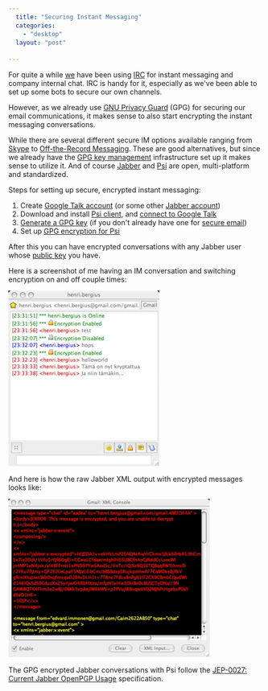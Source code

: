 ```yaml
---
  title: "Securing Instant Messaging"
  categories: 
    - "desktop"
  layout: "post"

---
```

For quite a while [we][1] have been using [IRC][2] for instant messaging and company internal chat. IRC is handy for it, especially as we've been able to set up some bots to secure our own channels.

However, as we already use [GNU Privacy Guard][9] (GPG) for securing our email communications, it makes sense to also start encrypting the instant messaging conversations.

While there are several different secure IM options available ranging from [Skype][10] to [Off-the-Record Messaging][11]. These are good alternatives, but since we already have the [GPG key management][13] infrastructure set up it makes sense to utilize it. And of course [Jabber][14] and [Psi][15] are open, multi-platform and standardized.

Steps for setting up secure, encrypted instant messaging:

1. Create [Google Talk account][3] (or some other [Jabber account][5])
2. Download and install [Psi client][4], and [connect to Google Talk][12]
3. [Generate a GPG key][7] (if you don't already have one for [secure email][8])
4. Set up [GPG encryption for Psi][6]

After this you can have encrypted conversations with any Jabber user whose [public key][16] you have.

Here is a screenshot of me having an IM conversation and switching encryption on and off couple times:

![Encrypted Jabber chat with Psi](/files/psi-encrypted-chat.jpg)

And here is how the raw Jabber XML output with encrypted messages looks like:

![Raw encrypted XMPP messaging](/files/psi-encrypted-chat-rawxml.jpg)

The GPG encrypted Jabber conversations with Psi follow the [JEP-0027: Current Jabber OpenPGP Usage][17] specification.

[1]: http://www.nemein.com/
[2]: http://en.wikipedia.org/wiki/Internet_Relay_Chat
[3]: http://www.google.com/talk/
[4]: http://psi-im.org/download
[5]: http://www.xmpp.net/bydomain.shtml
[6]: http://psi.affinix.com/psi_docs/encryption.html
[7]: http://www.madboa.com/geek/gpg-quickstart/
[8]: http://enigmail.mozdev.org/
[9]: http://en.wikipedia.org/wiki/GNU_Privacy_Guard
[10]: http://www.skype.com/
[11]: http://www.cypherpunks.ca/otr/
[12]: http://psi-im.org/wiki/Google_Talk_HowTo
[13]: http://www.gnupg.org/gph/en/manual.html#WISE
[14]: http://www.jabber.org/about/overview.shtml
[15]: http://psi-im.org/
[16]: http://wwwkeys.pgp.net/
[17]: http://www.jabber.org/jeps/jep-0027.html